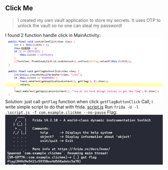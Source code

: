 ## Click Me
> I created my own vault application to store my secrets. It uses OTP to unlock the vault so no one can steal my password!

I found 2 function handle click in MainActivity: ![Alt text](mainactivity.png?raw=true "mainactivity.png")
Solution: just call `getFlag` function when click `getFlagButtonClick` Call, i write simple script to do that with frida. [script.js](script.js?raw=true)
Run `frida -U -l .\script.js -f com.example.clickme --no-pause`
Flag: ![Alt text](flag.png?raw=true "Title")
